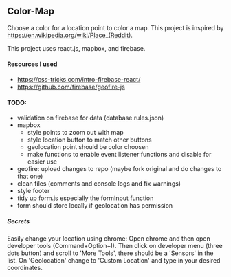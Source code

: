 ## Color-Map

Choose a color for a location point to color a map. This project is inspired by https://en.wikipedia.org/wiki/Place_(Reddit).

This project uses react.js, mapbox, and firebase.

#### Resources I used
- https://css-tricks.com/intro-firebase-react/
- https://github.com/firebase/geofire-js


#### TODO:
- validation on firebase for data (database.rules.json)
- mapbox
  - style points to zoom out with map
  - style location button to match other buttons
  - geolocation point should be color choosen
  - make functions to enable event listener functions and disable for easier use
- geofire: upload changes to repo (maybe fork original and do changes to that one)
- clean files (comments and console logs and fix warnings)
- style footer
- tidy up form.js especially the formInput function
- form should store locally if geolocation has permission

##### Secrets
Easily change your location using chrome: Open chrome and then open developer tools (Command+Option+I). Then click on developer menu (three dots button) and scroll to 'More Tools', there should be a 'Sensors' in the list. On 'Geolocation' change to 'Custom Location' and type in your desired coordinates.
